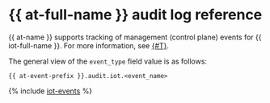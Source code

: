 # {{ at-full-name }} audit log reference

{{ at-name }} supports tracking of management (control plane) events for {{ iot-full-name }}. For more information, see [{#T}](../audit-trails/concepts/format.md).

The general view of the `event_type` field value is as follows:

```text
{{ at-event-prefix }}.audit.iot.<event_name>
```

{% include [iot-events](../_includes/audit-trails/events/iot-events.md) %}
